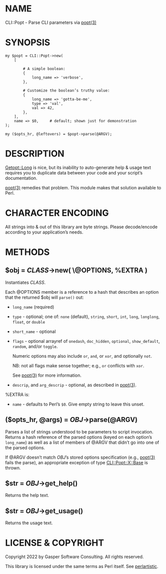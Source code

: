 # NAME

CLI::Popt - Parse CLI parameters via [popt(3)](http://man.he.net/man3/popt)

# SYNOPSIS

    my $popt = CLI::Popt->new(
        [

            # A simple boolean:
            {
                long_name => 'verbose',
            },

            # Customize the boolean’s truthy value:
            {
                long_name => 'gotta-be-me',
                type => 'val',
                val => 42,
            },
        ],
        name => $0,     # default; shown just for demonstration
    );

    my ($opts_hr, @leftovers) = $popt->parse(@ARGV);

# DESCRIPTION

[Getopt::Long](https://metacpan.org/pod/Getopt%3A%3ALong) is nice, but its inability to auto-generate help & usage
text requires you to duplicate data between your code and your script’s
documentation.

[popt(3)](http://man.he.net/man3/popt) remedies that problem. This module makes that solution available
to Perl.

# CHARACTER ENCODING

All strings into & out of this library are byte strings. Please
decode/encode according to your application’s needs.

# METHODS

## $obj = _CLASS_->new( \\@OPTIONS, %EXTRA )

Instantiates _CLASS_.

Each @OPTIONS member is a reference to a hash that describes an option
that the returned $obj will `parse()` out:

- `long_name` (required)
- `type` - optional; one of: `none` (default), `string`, `short`,
`int`, `long`, `longlong`, `float`, or `double`
- `short_name` - optional
- `flags` - optional arrayref of `onedash`, `doc_hidden`,
`optional`, `show_default`, `random`, and/or `toggle`.

    Numeric options may also include `or`, `and`, or `xor`, and optionally
    `not`.

    NB: not all flags make sense together; e.g., `or` conflicts with `xor`.

    See [popt(3)](http://man.he.net/man3/popt) for more information.

- `descrip`, and `arg_descrip` - optional, as described in
[popt(3)](http://man.he.net/man3/popt).

%EXTRA is:

- `name` - defaults to Perl’s `$0`. Give empty string
to leave this unset.

## ($opts\_hr, @args) = _OBJ_->parse(@ARGV)

Parses a list of strings understood to be parameters to script
invocation. Returns a hash reference of the parsed options (keyed
on each option’s `long_name`) as well as a list of members of @ARGV that
didn’t go into one of the parsed options.

If @ARGV doesn’t match _OBJ_’s stored options specification (e.g.,
[popt(3)](http://man.he.net/man3/popt) fails the parse), an appropriate exception of type
[CLI::Popt::X::Base](https://metacpan.org/pod/CLI%3A%3APopt%3A%3AX%3A%3ABase) is thrown.

## $str = _OBJ_->get\_help()

Returns the help text.

## $str = _OBJ_->get\_usage()

Returns the usage text.

# LICENSE & COPYRIGHT

Copyright 2022 by Gasper Software Consulting. All rights reserved.

This library is licensed under the same terms as Perl itself.
See [perlartistic](https://metacpan.org/pod/perlartistic).
